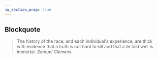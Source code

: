 ```yaml
---
no_section_wrap: true
---
```

<section id="blockquote" class="tight">
  <h2>Blockquote</h2>
</section>
<blockquote>
  The history of the race, and each individual's experience, are thick with evidence that a truth is not hard to kill and that a lie told well is immortal.
  <cite>Samuel Clemens</cite>
</blockquote>
<section><p></p></section>
